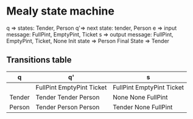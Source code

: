 # Mealy state machine

q => states: Tender, Person
q'=> next state: tender, Person
e => input message: FullPint, EmptyPint, Ticket
s => output message: FullPint, EmptyPint, Ticket, None
Init state => Person
Final State => Tender

## Transitions table 

| q             | q'                                   | s                                          |
| ------------- |--------------------------------------|--------------------------------------------|
|               | FullPint    EmptyPint       Ticket   |FullPint     EmptyPint     Ticket           |
| Tender        | Tender       Tender          Person  | None         None          FullPint        |
| Person        | Tender       Person          Person  | Tender       None          FullPint        |
